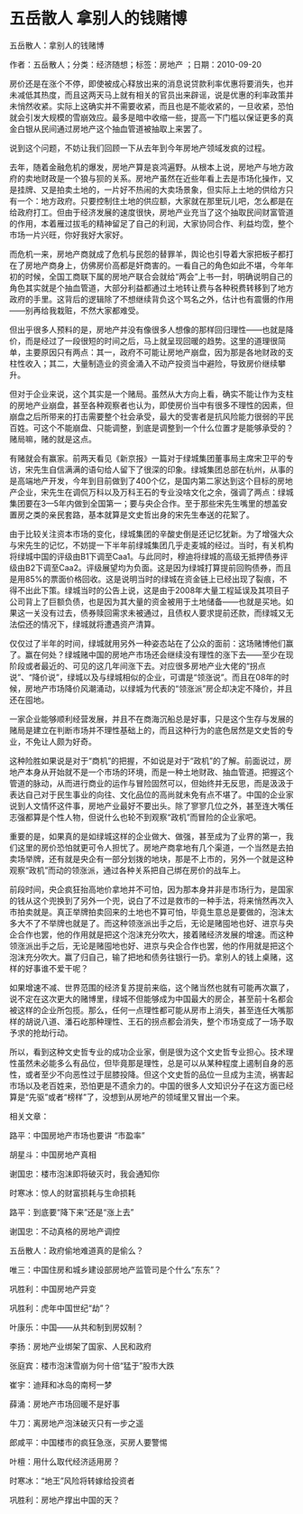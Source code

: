 # 五岳散人  拿别人的钱赌博

五岳散人：拿别人的钱赌博

作者：五岳散人；分类：经济随想；标签：房地产 ；日期：2010-09-20

房价还是在涨个不停，即使被成心释放出来的消息说贷款利率优惠将要消失，也并未减低其热度，而且这两天马上就有相关的官员出来辟谣，说是优惠的利率政策并未悄然收紧。实际上这确实并不需要收紧，而且也是不能收紧的，一旦收紧，恐怕就会引发大规模的雪崩效应。最多是暗中收缩一些，提高一下门槛以保证更多的真金白银从民间通过房地产这个抽血管道被抽取上来罢了。

说到这个问题，不妨让我们回顾一下从去年到今年房地产领域发疯的过程。

去年，随着金融危机的爆发，房地产算是哀鸿遍野。从根本上说，房地产与地方政府的卖地财政是一个狼与狈的关系。房地产虽然在近些年看上去是市场化操作，又是挂牌、又是拍卖土地的，一片好不热闹的大卖场景象，但实际上土地的供给方只有一个：地方政府。只要控制住土地的供应额，大家就在那里玩儿吧，怎么都是在给政府打工。但由于经济发展的速度很快，房地产业充当了这个抽取民间财富管道的作用，本着雁过拔毛的精神留足了自己的利润，大家协同合作、利益均霑，整个市场一片兴旺，你好我好大家好。

而危机一来，房地产商就成了危机与民怨的替罪羊，舆论也引导着大家把板子都打在了房地产商身上，仿佛房价高都是奸商害的。一看自己的角色如此不堪，今年年初的时候，全国工商联下属的房地产联合会就给“两会”上书一封，明确说明自己的角色其实就是个抽血管道，大部分利益都通过土地转让费与各种税费转移到了地方政府的手里。这背后的逻辑除了不想继续背负这个骂名之外，估计也有震慑的作用——别再给我栽赃，不然大家都难受。

但出乎很多人预料的是，房地产并没有像很多人想像的那样回归理性——也就是降价，而是经过了一段很短的时间之后，马上就呈现回暖的趋势。这里的道理很简单，主要原因只有两点：其一，政府不可能让房地产崩盘，因为那是各地财政的支柱性收入；其二，大量制造业的资金涌入不动产投资当中避险，导致房价继续攀升。

但对于企业来说，这个其实是一个赌局。虽然从大方向上看，确实不能让作为支柱的房地产业崩盘，甚至各种观察者也认为，即使房价当中有很多不理性的因素，但崩盘之后所带来的打击需要整个社会承受，最大的受害者是抗风险能力很弱的平民百姓。可这个不能崩盘、只能调整，到底是调整到一个什么位置才是能够承受的？赌局嘛，赌的就是这点。

有赌就会有赢家。前两天看见《新京报》一篇对于绿城集团董事局主席宋卫平的专访，宋先生自信满满的语句给人留下了很深的印象。绿城集团总部在杭州，从事的是高端地产开发，今年到目前做到了400个亿，是国内第二家达到这个目标的房地产企业，宋先生在调侃万科以及万科王石的专业没啥文化之余，强调了两点：绿城集团要在3—5年内做到全国第一；要与央企合作。至于那些宋先生嘴里的想盖安置房之类的亲民套路，基本就算是文史哲出身的宋先生奉送的花絮了。

由于比较关注资本市场的变化，绿城集团的辛酸史倒是还记忆犹新。为了增强大众与宋先生的记忆，不妨提一下半年前绿城集团几乎走麦城的经过。当时，有关机构将绿城中国的评级由B1下调至Caa1。与此同时，穆迪将绿城的高级无抵押债券评级由B2下调至Caa2。评级展望均为负面。这是因为绿城打算提前回购债券，而且是用85%的票面价格回收。这是说明当时的绿城在资金链上已经出现了裂痕，不得不出此下策。绿城当时的公告上说，这是由于2008年大量工程延误及其项目子公司背上了巨额负债，也是因为其大量的资金被用于土地储备——也就是买地。如果这一关没有过去，债券赎回需求未被通过，且债权人要求提前还款，而绿城又无法偿还的情况下，绿城就将遭遇资产清算。

仅仅过了半年的时间，绿城就用另外一种姿态站在了公众的面前：这场赌博他们赢了。赢在何处？绿城赌中国的房地产市场还会继续没有理性的涨下去——至少在现阶段或者最近的、可见的这几年间涨下去。对应很多房地产业大佬的“拐点说”、“降价说”，绿城以及与绿城相似的企业，可谓是“领涨说”。而且在08年的时候，房地产市场降价风潮涌动，以绿城为代表的“领涨派”房企却决定不降价，并且还在囤地。

一家企业能够顺利经营发展，并且不在商海沉船总是好事，只是这个生存与发展的赌局是建立在判断市场并不理性基础上的，而且这种行为的底色居然是文史哲的专业，不免让人颇为好奇。

这种险胜如果说是对于“商机”的把握，不如说是对于“政机”的了解。前面说过，房地产本身从开始就不是一个市场的环境，而是一种土地财政、抽血管道。把握这个管道的脉动，从而进行商业的运作与冒险固然可以，但始终并无反思，而是汲汲于表达自己对于民生事业的向往、文化品位的高尚就未免有点不堪了。中国的企业家说到人文情怀这件事，房地产业最好不要出头。除了寥寥几位之外，甚至连大嘴任志强都算是个性人物，但说什么也轮不到观察“政机”而冒险的企业家吧。

重要的是，如果真的是如绿城这样的企业做大、做强，甚至成为了业界的第一，我们这里的房价恐怕就更可令人担忧了。房地产商拿地有几个渠道，一个当然是去拍卖场举牌，还有就是央企有一部分划拨的地块，那是不上市的，另外一个就是这种观察“政机”而动的领涨派，通过各种关系把自己绑在房价的战车上。

前段时间，央企疯狂抬高地价拿地并不可怕，因为那本身并非是市场行为，是国家的钱从这个兜换到了另外一个兜，说白了不过是救市的一种手法，将来悄然再次入市拍卖就是。真正举牌拍卖回来的土地也不算可怕，毕竟生意总是要做的，泡沫太多大不了不举牌也就是了。而这种领涨派出手之后，无论是赌囤地也好、进京与央企合作也罢，他的作用就是把这个泡沫充分吹大，接着赌经济发展的增速。而这种领涨派出手之后，无论是赌囤地也好、进京与央企合作也罢，他的作用就是把这个泡沫充分吹大。赢了归自己，输了把地和债务往银行一扔。拿别人的钱上桌赌，这样的好事谁不爱干呢？

如果增速不减、世界范围的经济复苏提前来临，这个赌当然也就有可能再次赢了，说不定在这次更大的赌博里，绿城不但能够成为中国最大的房企，甚至前十名都会被这样的企业所包揽。那么，任何一点理性都可能从房市上消失，甚至连任大嘴那样的胡说八道、潘石屹那种理性、王石的拐点都会消失，整个市场变成了一场予取予求的抢劫行动。

所以，看到这种文史哲专业的成功企业家，倒是很为这个文史哲专业担心。技术理性虽然未必能多么有品位，但毕竟那是理性，总是可以从某种程度上遏制自身的恶性，或者至少不向恶性过于屈膝投降。但这个文史哲的品位一旦成为主流，祸害起市场以及老百姓来，恐怕更是不遗余力的。中国的很多人文知识分子在这方面已经算是“先驱”或者“榜样”了，没想到从房地产的领域里又冒出一个来。



相关文章：

路平：中国房地产市场也要讲 “市盈率”

胡星斗：中国房地产真相

谢国忠：楼市泡沫即将破灭时，我会通知你

时寒冰：惊人的财富损耗与生命损耗

路平：到底要“降下来”还是“涨上去”

谢国忠：不动真格的房地产调控

五岳散人：政府偷地难道真的是偷么？

唯三：中国住房和城乡建设部房地产监管司是个什么“东东”？

巩胜利：中国房地产异变

巩胜利：虎年中国世纪“劫”？

叶康乐：中国——从共和制到房奴制？

李扬：房地产业绑架了国家、人民和政府

张庭宾：楼市泡沫雪崩为何十倍“猛于”股市大跌

崔宇：迪拜和冰岛的南柯一梦

薛涌：房地产市场回暖不是好事

牛刀：离房地产泡沫破灭只有一步之遥

郎咸平：中国楼市的疯狂急涨，买房人要警惕

叶檀：用什么取代经济适用房？

时寒冰：“地王”风险将转嫁给投资者

巩胜利：房地产撑出中国的天？